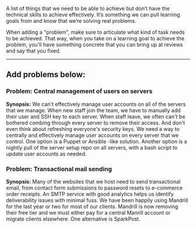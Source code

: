 A list of things that we need to be able to achieve but don’t have the technical skills to achieve effectively. It’s something we can pull learning goals from and know that we’re solving real problems.

When adding a "problem", make sure to articulate what kind of task needs to be achieved. That way, when you take on a learning goal to achieve the problem, you'll have something concrete that you can bring up at reviews and say that you fixed.

-------------------
Add problems below:
-------------------

### Problem: Central management of users on servers
**Synopsis:** We can't effectively manage user accounts on all of the servers that we manage. When new staff join the team, we have to manually add their user and SSH key to each server. When staff leave, we often can't be bothered combing through every server to remove their access. And don't even think about refreshing everyone's security keys. We need a way to centrally and effectively manage user accounts on every server that we control. One option is a Puppet or Ansible -like solution. Another option is a nightly pull of the server setup repo on all servers, with a bash script to update user accounts as needed.

### Problem: Transactional mail sending
**Synopsis:** Many of the websites that we host need to send transactional email, from contact form submissions to password resets to e-commerce order receipts. An SMTP service with good analytics helps us identify deliverability issues with minimal fuss. We have been happily using Mandrill for the last year or two for most of our clients. Mandrill is now removing their free tier and we must either pay for a central Manrill account or migrate clients elsewhere. One alternative is SparkPost.
